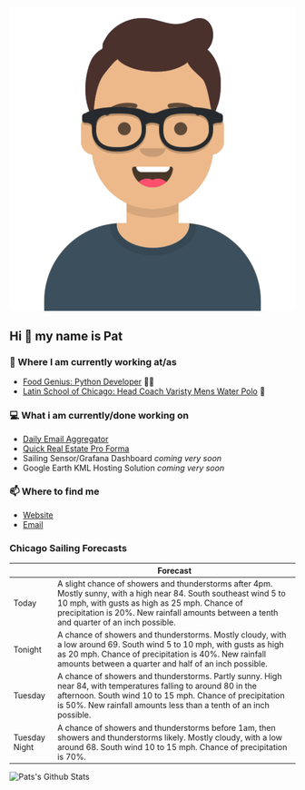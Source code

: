 [![Social banner for p-j-falconer](https://raw.githubusercontent.com/P-J-FALCONER/P-J-FALCONER/master/assets/avataaars.svg)](https://patfalconer.com/)
## Hi :wave: my name is Pat

### 💼 Where I am currently working at/as
- [Food Genius: Python Developer](https://getfoodgenius.com/) 🍔🐍
- [Latin School of Chicago: Head Coach Varisty Mens Water Polo](https://www.latinschool.org/) 🤽


### 💻 What i am currently/done working on
 - [Daily Email Aggregator](https://github.com/P-J-FALCONER/dott_daily_mail)
 - [Quick Real Estate Pro Forma](https://github.com/P-J-FALCONER/henry)
 - Sailing Sensor/Grafana Dashboard *coming very soon*
 - Google Earth KML Hosting Solution *coming very soon*

### 📫 Where to find me
 - [Website](https://patfalconer.com/)
 - [Email](mailto:patrick.j.falconer@gmail.com)


### Chicago Sailing Forecasts
|   | Forecast  |
|---|---|
| Today | A slight chance of showers and thunderstorms after 4pm. Mostly sunny, with a high near 84. South southeast wind 5 to 10 mph, with gusts as high as 25 mph. Chance of precipitation is 20%. New rainfall amounts between a tenth and quarter of an inch possible. |
| Tonight | A chance of showers and thunderstorms. Mostly cloudy, with a low around 69. South wind 5 to 10 mph, with gusts as high as 20 mph. Chance of precipitation is 40%. New rainfall amounts between a quarter and half of an inch possible. |
| Tuesday | A chance of showers and thunderstorms. Partly sunny. High near 84, with temperatures falling to around 80 in the afternoon. South wind 10 to 15 mph. Chance of precipitation is 50%. New rainfall amounts less than a tenth of an inch possible. |
| Tuesday Night | A chance of showers and thunderstorms before 1am, then showers and thunderstorms likely. Mostly cloudy, with a low around 68. South wind 10 to 15 mph. Chance of precipitation is 70%. |

![Pats's Github Stats](https://github-readme-stats.vercel.app/api?username=p-j-falconer&show_icons=true&theme=radical)
